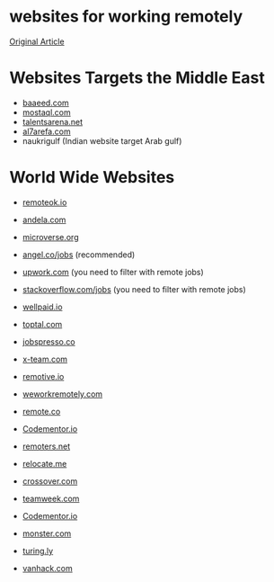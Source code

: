 # websites for working remotely
[Original Article](https://www.notion.so/websites-for-working-remotely-8dbcd9f0baad46768363263e1b119de0)

# Websites Targets the Middle East

- [baaeed.com](http://baaeed.com/)
- [mostaql.com](http://mostaql.com/)
- [talentsarena.net](http://talentsarena.net/)
- [al7arefa.com](http://al7arefa.com/)
- naukrigulf (Indian website target Arab gulf)

# World Wide Websites
- [remoteok.io](http://remoteok.io/)
- [andela.com](http://andela.com/)
- [microverse.org](http://microverse.org/)
- [angel.co/jobs](http://angel.co/jobs) (recommended)
- [upwork.com](http://upwork.com/) (you need to filter with remote jobs)
- [stackoverflow.com/jobs](http://stackoverflow.com/jobs) (you need to filter with remote jobs)
- [wellpaid.io](http://wellpaid.io/)
- [toptal.com](http://toptal.com/)
- [jobspresso.co](http://jobspresso.co/)
- [x-team.com](http://x-team.com/)
- [remotive.io](http://remotive.io/)

- [weworkremotely.com](http://weworkremotely.com/)
- [remote.co](http://remote.co/)
- [Codementor.io](https://www.codementor.io/)
- [remoters.net](http://remoters.net/)
- [relocate.me](https://relocate.me/)
- [crossover.com](http://crossover.com/)
- [teamweek.com](http://teamweek.com/)
- [Codementor.io](http://codementor.io/)
- [monster.com](http://monster.com/)
- [turing.ly](http://turing.ly/)
- [vanhack.com](https://vanhack.com/)
